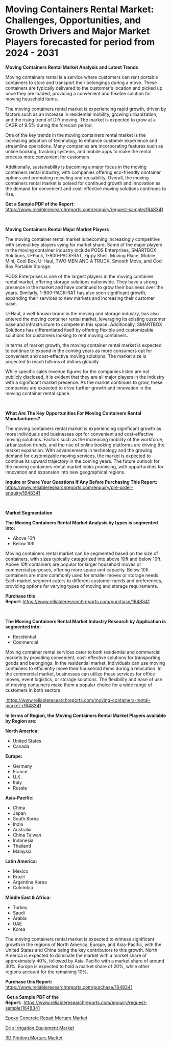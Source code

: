 <p><h1>Moving Containers Rental Market: Challenges, Opportunities, and Growth Drivers and Major Market Players forecasted for period from 2024 - 2031</h1></p><p><strong>Moving Containers Rental Market Analysis and Latest Trends</strong></p>
<p><p>Moving containers rental is a service where customers can rent portable containers to store and transport their belongings during a move. These containers are typically delivered to the customer's location and picked up once they are loaded, providing a convenient and flexible solution for moving household items.</p><p>The moving containers rental market is experiencing rapid growth, driven by factors such as an increase in residential mobility, growing urbanization, and the rising trend of DIY moving. The market is expected to grow at a CAGR of 9.5% during the forecast period.</p><p>One of the key trends in the moving containers rental market is the increasing adoption of technology to enhance customer experience and streamline operations. Many companies are incorporating features such as online booking, tracking systems, and mobile apps to make the rental process more convenient for customers.</p><p>Additionally, sustainability is becoming a major focus in the moving containers rental industry, with companies offering eco-friendly container options and promoting recycling and reusability. Overall, the moving containers rental market is poised for continued growth and innovation as the demand for convenient and cost-effective moving solutions continues to rise.</p></p>
<p><strong>Get a Sample PDF of the Report:&nbsp;</strong> <a href="https://www.reliableresearchreports.com/enquiry/request-sample/1648341">https://www.reliableresearchreports.com/enquiry/request-sample/1648341</a></p>
<p>&nbsp;</p>
<p><strong>Moving Containers Rental Major Market Players</strong></p>
<p><p>The moving container rental market is becoming increasingly competitive with several key players vying for market share. Some of the major players in the moving container industry include PODS Enterprises, SMARTBOX Solutions, U-Pack, 1-800-PACK-RAT, Zippy Shell, Moving Place, Mobile Mini, Cool Box, U-Haul, TWO MEN AND A TRUCK, Smooth Move, and Cool Box Portable Storage.</p><p>PODS Enterprises is one of the largest players in the moving container rental market, offering storage solutions nationwide. They have a strong presence in the market and have continued to grow their business over the years. Similarly, 1-800-PACK-RAT has also seen significant growth, expanding their services to new markets and increasing their customer base.</p><p>U-Haul, a well-known brand in the moving and storage industry, has also entered the moving container rental market, leveraging its existing customer base and infrastructure to compete in this space. Additionally, SMARTBOX Solutions has differentiated itself by offering flexible and customizable solutions for customers looking to rent moving containers.</p><p>In terms of market growth, the moving container rental market is expected to continue to expand in the coming years as more consumers opt for convenient and cost-effective moving solutions. The market size is projected to reach billions of dollars globally.</p><p>While specific sales revenue figures for the companies listed are not publicly disclosed, it is evident that they are all major players in the industry with a significant market presence. As the market continues to grow, these companies are expected to drive further growth and innovation in the moving container rental space.</p></p>
<p>&nbsp;</p>
<p><strong>What Are The Key Opportunities For Moving Containers Rental Manufacturers?</strong></p>
<p><p>The moving containers rental market is experiencing significant growth as more individuals and businesses opt for convenient and cost-effective moving solutions. Factors such as the increasing mobility of the workforce, urbanization trends, and the rise of online booking platforms are driving the market expansion. With advancements in technology and the growing demand for customizable moving services, the market is expected to continue its upward trajectory in the coming years. The future outlook for the moving containers rental market looks promising, with opportunities for innovation and expansion into new geographical regions.</p></p>
<p><strong>Inquire or Share Your Questions If Any Before Purchasing This Report:</strong> <a href="https://www.reliableresearchreports.com/enquiry/pre-order-enquiry/1648341">https://www.reliableresearchreports.com/enquiry/pre-order-enquiry/1648341</a></p>
<p>&nbsp;</p>
<p><strong>Market Segmentation</strong></p>
<p><strong>The Moving Containers Rental Market Analysis by types is segmented into:</strong></p>
<p><ul><li>Above 10ft</li><li>Below 10ft</li></ul></p>
<p><p>Moving containers rental market can be segmented based on the size of containers, with sizes typically categorized into above 10ft and below 10ft. Above 10ft containers are popular for larger household moves or commercial purposes, offering more space and capacity. Below 10ft containers are more commonly used for smaller moves or storage needs. Each market segment caters to different customer needs and preferences, providing options for varying types of moving and storage requirements.</p></p>
<p><strong>Purchase this Report:&nbsp;</strong><a href="https://www.reliableresearchreports.com/purchase/1648341">https://www.reliableresearchreports.com/purchase/1648341</a></p>
<p>&nbsp;</p>
<p><strong>The Moving Containers Rental Market Industry Research by Application is segmented into:</strong></p>
<p><ul><li>Residential</li><li>Commercial</li></ul></p>
<p><p>Moving container rental services cater to both residential and commercial markets by providing convenient, cost-effective solutions for transporting goods and belongings. In the residential market, individuals can use moving containers to efficiently move their household items during a relocation. In the commercial market, businesses can utilize these services for office moves, event logistics, or storage solutions. The flexibility and ease of use of moving containers make them a popular choice for a wide range of customers in both sectors.</p></p>
<p><a href="https://www.reliableresearchreports.com/moving-containers-rental-market-r1648341">&nbsp;https://www.reliableresearchreports.com/moving-containers-rental-market-r1648341</a></p>
<p><strong>In terms of Region, the Moving Containers Rental Market Players available by Region are:</strong></p>
<p>
    <p> <strong> North America: </strong>
        <ul>
            <li>United States</li>
            <li>Canada</li>
        </ul>
        </p> 
    <p> <strong> Europe: </strong>
        <ul>
            <li>Germany</li>
            <li>France</li>
            <li>U.K.</li>
            <li>Italy</li>
            <li>Russia</li>
        </ul>
        </p> 
    <p> <strong> Asia-Pacific: </strong>
        <ul>
            <li>China</li>
            <li>Japan</li>
            <li>South Korea</li>
            <li>India</li>
            <li>Australia</li>
            <li>China Taiwan</li>
            <li>Indonesia</li>
            <li>Thailand</li>
            <li>Malaysia</li>
        </ul>
        </p> 
    <p> <strong> Latin America: </strong>
        <ul>
            <li>Mexico</li>
            <li>Brazil</li>
            <li>Argentina Korea</li>
            <li>Colombia</li>
        </ul>
        </p> 
    <p> <strong> Middle East & Africa: </strong>
        <ul>
            <li>Turkey</li>
            <li>Saudi</li>
            <li>Arabia</li>
            <li>UAE</li>
            <li>Korea</li>
        </ul>
    </p>
    </p>
<p><p>The moving containers rental market is expected to witness significant growth in the regions of North America, Europe, and Asia-Pacific, with the United States and China being the key contributors to this growth. North America is expected to dominate the market with a market share of approximately 40%, followed by Asia-Pacific with a market share of around 30%. Europe is expected to hold a market share of 20%, while other regions account for the remaining 10%.</p></p>
<p><strong>Purchase this Report: </strong><a href="https://www.reliableresearchreports.com/purchase/1648341">https://www.reliableresearchreports.com/purchase/1648341</a></p>
<p>&nbsp;<strong>Get a Sample PDF of the Report:&nbsp;&nbsp;</strong><a href="https://www.reliableresearchreports.com/enquiry/request-sample/1648341">https://www.reliableresearchreports.com/enquiry/request-sample/1648341</a></p>
<p><strong></strong></p>
<p><p><a href="https://www.linkedin.com/pulse/epoxy-concrete-repair-mortars-market-share-amp-new-trends-analysis-801se?trackingId=MPPbSwVTrEgG9s54L%2F6Erg%3D%3D">Epoxy Concrete Repair Mortars Market</a></p><p><a href="https://meowing-lemming-dd3.notion.site/Drip-Irrigation-Equipment-Market-Trends-Forecast-and-Competitive-Analysis-to-2031-a31b6135de48434eb8d0e6ea72af811b">Drip Irrigation Equipment Market</a></p><p><a href="https://www.linkedin.com/pulse/3d-printing-mortars-market-comprehensive-report-its-share-amp-xpsje?trackingId=qpoBkR7coz3wDvZQj3RO%2Fw%3D%3D">3D Printing Mortars Market</a></p></p>